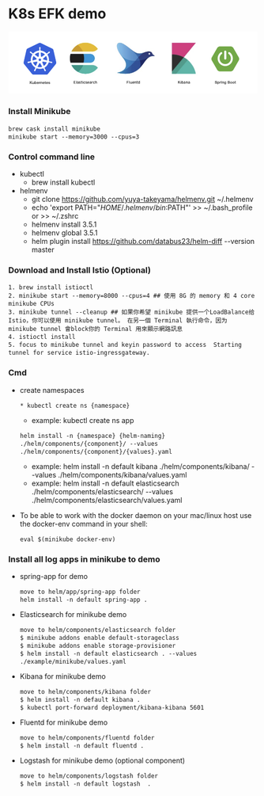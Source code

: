 # K8s EFK demo

![image](https://github.com/bruce770405/k8s-efk-demo/blob/main/image.png)

### Install Minikube
```
brew cask install minikube
minikube start --memory=3000 --cpus=3
```
### Control command line
* kubectl
  * brew install kubectl
* helmenv
    * git clone https://github.com/yuya-takeyama/helmenv.git ~/.helmenv
    * echo 'export PATH="$HOME/.helmenv/bin:$PATH"' >> ~/.bash_profile or >> ~/.zshrc
    * helmenv install 3.5.1
    * helmenv global 3.5.1
    * helm plugin install https://github.com/databus23/helm-diff --version master
    
### Download and Install Istio (Optional)
  ```
  1. brew install istioctl
  2. minikube start --memory=8000 --cpus=4 ## 使用 8G 的 memory 和 4 core minikube CPUs
  3. minikube tunnel --cleanup ## 如果你希望 minikube 提供一个LoadBalance给 Istio，你可以使用 minikube tunnel。 在另一個 Terminal 執行命令，因为 minikube tunnel 會block你的 Terminal 用來顯示網路訊息
  4. istioctl install
  5. focus to minikube tunnel and keyin password to access  Starting tunnel for service istio-ingressgateway.
  ```
### Cmd
* create namespaces
  ```
  * kubectl create ns {namespace}
  ```
  * example: kubectl create ns app
  ```
  helm install -n {namespace} {helm-naming} ./helm/components/{component}/ --values ./helm/components/{component}/{values}.yaml
  ```
  * example: helm install -n default kibana ./helm/components/kibana/ --values ./helm/components/kibana/values.yaml
  * example: helm install -n default elasticsearch ./helm/components/elasticsearch/ --values ./helm/components/elasticsearch/values.yaml

* To be able to work with the docker daemon on your mac/linux host use the docker-env command in your shell:
  ```
  eval $(minikube docker-env)
  ```
### Install all log apps in minikube to demo
* spring-app for demo
  ```
  move to helm/app/spring-app folder
  helm install -n default spring-app .
  ```
  
* Elasticsearch for minikube demo
  ```
  move to helm/components/elasticsearch folder
  $ minikube addons enable default-storageclass
  $ minikube addons enable storage-provisioner
  $ helm install -n default elasticsearch . --values ./example/minikube/values.yaml
  ```
* Kibana for minikube demo
  ```
  move to helm/components/kibana folder
  $ helm install -n default kibana .
  $ kubectl port-forward deployment/kibana-kibana 5601
  ```
  
* Fluentd for minikube demo
  ```
  move to helm/components/fluentd folder
  $ helm install -n default fluentd .
  ```
  
* Logstash for minikube demo (optional component)
  ```
  move to helm/components/logstash folder
  $ helm install -n default logstash  .
  ```


